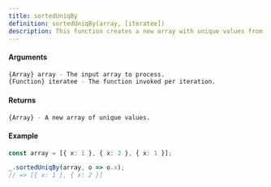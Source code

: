 ```yaml
---
title: sortedUniqBy
definition: sortedUniqBy(array, [iteratee])
description: This function creates a new array with unique values from the input `array`,
---
```



#### Arguments


```bash
{Array} array - The input array to process.
{Function} iteratee - The function invoked per iteration.
```


#### Returns


```bash
{Array} - A new array of unique values.
```


#### Example


```ts
const array = [{ x: 1 }, { x: 2 }, { x: 1 }];

_.sortedUniqBy(array, o => o.x);
// => [{ x: 1 }, { x: 2 }]
```